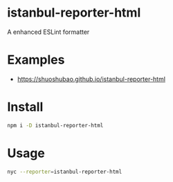 # istanbul-reporter-html

A enhanced ESLint formatter

# Examples

- https://shuoshubao.github.io/istanbul-reporter-html

# Install

```sh
npm i -D istanbul-reporter-html
```

# Usage

```sh
nyc --reporter=istanbul-reporter-html
```
